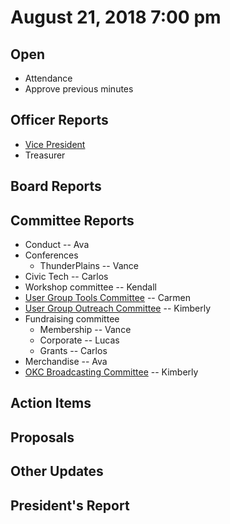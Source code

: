 # August 21, 2018 7:00 pm

## Open
* Attendance
* Approve previous minutes

## Officer Reports
* [Vice President]()
* Treasurer

## Board Reports

## Committee Reports

* Conduct -- Ava
* Conferences
    - ThunderPlains -- Vance
* Civic Tech -- Carlos
* Workshop committee -- Kendall
* [User Group Tools Committee](https://github.com/techlahoma/board_meetings/blob/master/2018/committee_reports/08_ug_tooling.md) -- Carmen
* [User Group Outreach Committee](https://github.com/techlahoma/board_meetings/blob/master/2018/committee_reports/08_usergroup_outreach.md) -- Kimberly
* Fundraising committee
    - Membership -- Vance
    - Corporate -- Lucas
    - Grants -- Carlos
* Merchandise -- Ava
* [OKC Broadcasting Committee](https://github.com/techlahoma/board_meetings/blob/master/2018/committee_reports/08_okc_broadcasting.md) -- Kimberly

## Action Items

## Proposals

## Other Updates

## President's Report 
